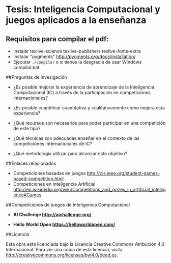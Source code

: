 Tesis: Inteligencia Computacional y juegos aplicados a la enseñanza
======

## Requisitos para compilar el pdf:
- Instalar texlive-science texlive-publishers texlive-fonts-extra
- Instalar "pygments" http://pygments.org/docs/installation/
- Ejecutar `./compilar` o si tienes la desgracia de usar Windows compilar.bat

##Preguntas de invesigación

* ¿Es posible mejorar la experiencia de aprendizaje de la Inteligencia Computacional (IC) a través de la participación en competiciones internacionales?

* ¿Es posible cuantificar cuantitativa y cualitativamente como mejora esta experiencia?

* ¿Qué recursos son necesarios para poder participar en una competición de este tipo?

* ¿Qué técnicas son adecuadas enseñar en el contexto de las competiciones internacionales de IC?

* ¿Qué metodología utilizar para alcanzar este objetivo?


##Enlaces relacionados

* Competiciones basadas en juegos
http://cis.ieee.org/student-games-based-competition.html
* Competiciones en Inteligencia Artificial
http://en.wikipedia.org/wiki/Competitions_and_prizes_in_artificial_intelligence#Games


##Competiciones de juegos de Inteligencia Computacional

* **AI Challenge</b> http://aichallenge.org/**

* **Hello World Open</b> https://helloworldopen.com/**


##Licencia

Esta obra está licenciada bajo la Licencia Creative Commons Atribución 4.0 Internacional. Para ver una copia de esta licencia, visita http://creativecommons.org/licenses/by/4.0/deed.es.

